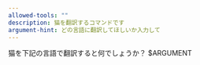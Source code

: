 ```yaml
---
allowed-tools: ""
description: 猫を翻訳するコマンドです
argument-hint: どの言語に翻訳してほしいか入力して
---
```

猫を下記の言語で翻訳すると何でしょうか？
$ARGUMENT